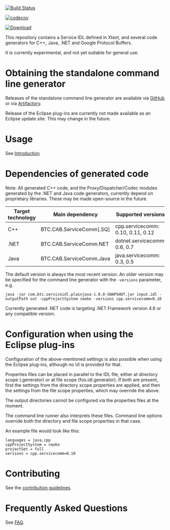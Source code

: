 [![Build Status](https://travis-ci.org/btc-ag/service-idl.svg?branch=master)](https://travis-ci.org/btc-ag/service-idl)

[![codecov](https://codecov.io/gh/btc-ag/service-idl/branch/master/graph/badge.svg)](https://codecov.io/gh/btc-ag/service-idl)

[![Download](https://api.bintray.com/packages/btc-ag/service-idl/service-idl/images/download.svg)](https://bintray.com/btc-ag/service-idl/service-idl/_latestVersion)

This repository contains a Service IDL defined in Xtext, and several code generators for C++, Java, .NET and Google Protocol Buffers.

It is currently experimental, and not yet suitable for general use.

Obtaining the standalone command line generator
===============================================

Releases of the standalone command line generator are available via [GitHub](https://github.com/btc-ag/service-idl/releases) or via 
[Artifactory](https://oss.jfrog.org/artifactory/oss-release-local/com/btc/serviceidl/com.btc.serviceidl.plainjava/).

Release of the Eclipse plug-ins are currently not made available as an Eclipse update site. This may change in the future.

Usage
=====

See [Introduction](Introduction.md)

Dependencies of generated code
==============================

Note: All generated C++ code, and the Proxy/Dispatcher/Codec modules generated by the .NET and Java code generators, currently depend on proprietary libraries. These may be made open-source in the future.

| Target technology | Main dependency          | Supported versions |
| ----------------- | ---------------          | ------------------ |
| C++               | BTC.CAB.ServiceComm[.SQ] | cpp.servicecomm: 0.10, 0.11, 0.12 |
| .NET              | BTC.CAB.ServiceComm.NET  | dotnet.servicecomm: 0.6, 0.7 |
| Java              | BTC.CAB.ServiceComm.Java | java.servicecomm: 0.3, 0.5 |

The default version is always the most recent version. An older version may be specified for the command line generator with the `-versions` parameter, e.g.
```
java -jar com.btc.serviceidl.plainjava-1.0.0-SNAPSHOT.jar input.idl -outputPath out -cppProjectSystem cmake -versions cpp.servicecomm=0.10
```

Currently generated .NET code is targeting .NET Framework version 4.6 or any compatible version.

Configuration when using the Eclipse plug-ins
=============================================

Configuration of the above-mentioned settings is also possible when using the Eclipse plug-ins, although no UI is provided for that.

Properties files can be placed in parallel to the IDL file, either at directory scope (.generator) or at file scope (foo.idl.generator). If both are present, first 
the settings from the directory scope properties are applied, and then the settings from the file scope properties, which may override the above.

The output directories cannot be configured via the properties files at the moment.

The command line runner also interprets these files. Command line options override both the directory and file scope properties in that case.

An example file would look like this:
```
languages = java,cpp
cppProjectSystem = cmake
projectSet = full
versions = cpp.servicecomm=0.10
```

Contributing
============

See the [contribution guidelines](CONTRIBUTING.md).

Frequently Asked Questions
==========================

See [FAQ](FAQ.md).
